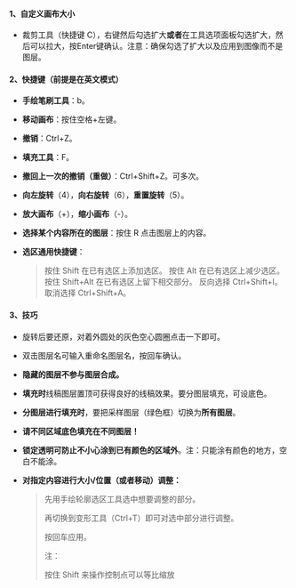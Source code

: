 #### 1、自定义画布大小

+ 裁剪工具（快捷键 C），右键然后勾选扩大**或者**在工具选项面板勾选扩大，然后可以拉大，按Enter键确认。注意：确保勾选了扩大以及应用到图像而不是图层。

#### 2、快捷键（前提是在英文模式）

+ **手绘笔刷工具**：b。

+ **移动画布**：按住空格+左键。

+ **撤销**：Ctrl+Z。

+ **填充工具**：F。

+ **撤回上一次的撤销（重做）**：Ctrl+Shift+Z。可多次。

+ **向左旋转**（4），**向右旋转**（6），**重置旋转**（5）。

+ **放大画布**（+），**缩小画布**（-）。

+ **选择某个内容所在的图层**：按住 R 点击图层上的内容。

+ **选区通用快捷键**：

  > 按住 Shift 在已有选区上添加选区。
  > 按住 Alt 在已有选区上减少选区。
  > 按住 Shift+Alt 在已有选区上留下相交部分。
  > 反向选择 Ctrl+Shift+I。
  > 取消选择 Ctrl+Shift+A。

#### 3、技巧

+ 旋转后要还原，对着外圆处的灰色空心圆圈点击一下即可。

+ 双击图层名可输入重命名图层名，按回车确认。

+ **隐藏的图层不参与图层合成。**

+ **填充时**线稿图层置顶可获得良好的线稿效果。要分图层填充，可设底色。

+ **分图层进行填充时**，要把采样图层（绿色框）切换为**所有图层**。

+ **请不同区域底色填充在不同图层！**

+ **锁定透明可防止不小心涂到已有颜色的区域外**。注：只能涂有颜色的地方，空白不能涂。

+ **对指定内容进行大小/位置（或者移动）调整：**

  > 先用手绘轮廓选区工具选中想要调整的部分。
  >
  > 再切换到变形工具（Ctrl+T）即可对选中部分进行调整。
  >
  > 按回车应用。
  >
  > 注：
  >
  > 按住 Shift 来操作控制点可以等比缩放